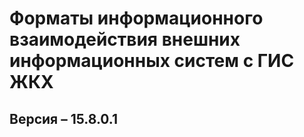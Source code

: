 # Форматы информационного взаимодействия внешних информационных систем с ГИС ЖКХ
## Версия – 15.8.0.1
